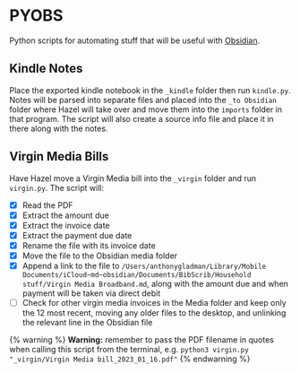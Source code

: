 # PYOBS

Python scripts for automating stuff that will be useful with [Obsidian](https://obsidian.md).

## Kindle Notes
Place the exported kindle notebook in the `_kindle` folder then run `kindle.py`. Notes will be parsed into separate files and placed into the `_to Obsidian` folder where Hazel will take over and move them into the `imports` folder in that program. The script will also create a source info file and place it in there along with the notes.

## Virgin Media Bills
Have Hazel move a Virgin Media bill into the `_virgin` folder and run `virgin.py`. The script will:

- [x] Read the PDF
- [x] Extract the amount due
- [x] Extract the invoice date
- [x] Extract the payment due date
- [x] Rename the file with its invoice date
- [x] Move the file to the Obsidian media folder
- [x] Append a link to the file to `/Users/anthonygladman/Library/Mobile Documents/iCloud~md~obsidian/Documents/BibScrib/Household stuff/Virgin Media Broadband.md`, along with the amount due and when payment will be taken via direct debit
- [ ] Check for other virgin media invoices in the Media folder and keep only the 12 most recent, moving any older files to the desktop, and unlinking the relevant line in the Obsidian file

{% warning %}
**Warning:** remember to pass the PDF filename in quotes when calling this script from the terminal, e.g. `python3 virgin.py "_virgin/Virgin Media bill_2023_01_16.pdf"`
{% endwarning %}
